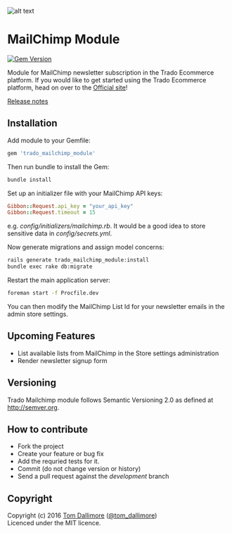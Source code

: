 ![alt text](http://cdn2.tomdallimore.com/assets/mailchimp-link-img.png "Trado")

# MailChimp Module

[![Gem Version](https://badge.fury.io/rb/trado_mailchimp_module.svg)](https://badge.fury.io/rb/trado_mailchimp_module)

Module for MailChimp newsletter subscription in the Trado Ecommerce platform. If you would like to get started using the Trado Ecommerce platform, head on over to the [Official site](http://www.trado.io/?utm_source=github&utm_medium=website&utm_campaign=trado)!

[Release notes](http://release.tomdallimore.com/projects/trado-mailchimp)

## Installation

Add module to your Gemfile:

```ruby
gem 'trado_mailchimp_module'
```

Then run bundle to install the Gem:

```sh
bundle install
```

Set up an initializer file with your MailChimp API keys:

```ruby
Gibbon::Request.api_key = "your_api_key"
Gibbon::Request.timeout = 15
```
e.g. *config/initializers/mailchimp.rb*. It would be a good idea to store sensitive data in *config/secrets.yml*.

Now generate migrations and assign model concerns:

```sh
rails generate trado_mailchimp_module:install
bundle exec rake db:migrate
```

Restart the main application server:

```sh
foreman start -f Procfile.dev
```

You can then modify the MailChimp List Id for your newsletter emails in the admin store settings.

## Upcoming Features

* List available lists from MailChimp in the Store settings administration
* Render newsletter signup form 

## Versioning

Trado Mailchimp module follows Semantic Versioning 2.0 as defined at
<http://semver.org>.

## How to contribute

* Fork the project
* Create your feature or bug fix
* Add the requried tests for it.
* Commit (do not change version or history)
* Send a pull request against the *development* branch

## Copyright
Copyright (c) 2016 [Tom Dallimore](http://www.tomdallimore.com/?utm_source=trado-mailchimp-module-github&utm_medium=website&utm_campaign=tomdallimore) ([@tom_dallimore](http://twitter.com/tom_dallimore))  
Licenced under the MIT licence.
